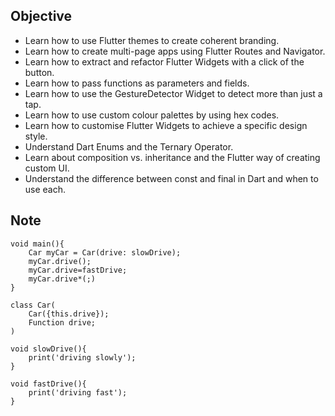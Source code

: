 ## Objective

* Learn how to use Flutter themes to create coherent branding.
* Learn how to create multi-page apps using Flutter Routes and Navigator.
* Learn how to extract and refactor Flutter Widgets with a click of the button.
* Learn how to pass functions as parameters and fields.
* Learn how to use the GestureDetector Widget to detect more than just a tap.
* Learn how to use custom colour palettes by using hex codes.
* Learn how to customise Flutter Widgets to achieve a specific design style.
* Understand Dart Enums and the Ternary Operator.
* Learn about composition vs. inheritance and the Flutter way of creating custom UI.
* Understand the difference between const and final in Dart and when to use each.

## Note
```
void main(){
    Car myCar = Car(drive: slowDrive);
    myCar.drive();
    myCar.drive=fastDrive;
    myCar.drive*(;)
}

class Car(
    Car({this.drive});
    Function drive;
)

void slowDrive(){
    print('driving slowly');
}

void fastDrive(){
    print('driving fast');
}
```
